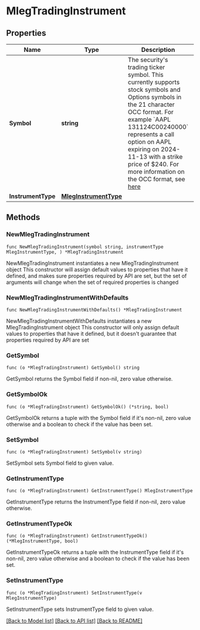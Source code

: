 # MlegTradingInstrument

## Properties

Name | Type | Description | Notes
------------ | ------------- | ------------- | -------------
**Symbol** | **string** | The security&#39;s trading ticker symbol. This currently supports stock symbols and Options symbols in the 21 character OCC format. For example &#x60;AAPL  131124C00240000&#x60; represents a call option on AAPL expiring on 2024-11-13 with a strike price of $240. For more information on the OCC format, see [here](https://en.wikipedia.org/wiki/Option_symbol#OCC_format) | 
**InstrumentType** | [**MlegInstrumentType**](MlegInstrumentType.md) |  | 

## Methods

### NewMlegTradingInstrument

`func NewMlegTradingInstrument(symbol string, instrumentType MlegInstrumentType, ) *MlegTradingInstrument`

NewMlegTradingInstrument instantiates a new MlegTradingInstrument object
This constructor will assign default values to properties that have it defined,
and makes sure properties required by API are set, but the set of arguments
will change when the set of required properties is changed

### NewMlegTradingInstrumentWithDefaults

`func NewMlegTradingInstrumentWithDefaults() *MlegTradingInstrument`

NewMlegTradingInstrumentWithDefaults instantiates a new MlegTradingInstrument object
This constructor will only assign default values to properties that have it defined,
but it doesn't guarantee that properties required by API are set

### GetSymbol

`func (o *MlegTradingInstrument) GetSymbol() string`

GetSymbol returns the Symbol field if non-nil, zero value otherwise.

### GetSymbolOk

`func (o *MlegTradingInstrument) GetSymbolOk() (*string, bool)`

GetSymbolOk returns a tuple with the Symbol field if it's non-nil, zero value otherwise
and a boolean to check if the value has been set.

### SetSymbol

`func (o *MlegTradingInstrument) SetSymbol(v string)`

SetSymbol sets Symbol field to given value.


### GetInstrumentType

`func (o *MlegTradingInstrument) GetInstrumentType() MlegInstrumentType`

GetInstrumentType returns the InstrumentType field if non-nil, zero value otherwise.

### GetInstrumentTypeOk

`func (o *MlegTradingInstrument) GetInstrumentTypeOk() (*MlegInstrumentType, bool)`

GetInstrumentTypeOk returns a tuple with the InstrumentType field if it's non-nil, zero value otherwise
and a boolean to check if the value has been set.

### SetInstrumentType

`func (o *MlegTradingInstrument) SetInstrumentType(v MlegInstrumentType)`

SetInstrumentType sets InstrumentType field to given value.



[[Back to Model list]](../README.md#documentation-for-models) [[Back to API list]](../README.md#documentation-for-api-endpoints) [[Back to README]](../README.md)


